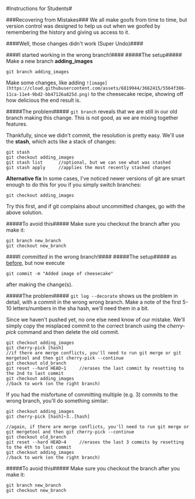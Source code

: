 #Instructions for Students#




###Recovering from Mistakes###
We all make goofs from time to time, but version control was designed to help us out when we goofed by remembering the history and giving us access to it.

####Well, those changes didn't work (Super Undo)####

####I started working in the wrong branch!####
#####The setup#####
Make a new branch **adding_images**

`git branch adding_images`

Make some changes, like adding `![image](https://cloud.githubusercontent.com/assets/6819944/3662415/5564f386-11ca-11e4-9bd2-bb47126a825d.png)` to the cheesecake recipe, showing off how delicious the end result is.

#####The problem#####
`git branch` reveals that we are still in our old branch making this change. 
This is not good, as we are mixing together features.  

Thankfully, since we didn't commit, the resolution is pretty easy.  We'll use the **stash**, which acts like a stack of changes:
```
git stash
git checkout adding_images
git stash list  	//optional, but we can see what was stashed
git stash apply		//applies the most recently stashed changes
```

**Alternative fix**
In some cases, I've noticed newer versions of git are smart enough to do this for you if you simply switch branches:

`git checkout adding_images`

Try this first, and if git complains about uncommitted changes, go with the above solution.

#####To avoid this#####
Make sure you checkout the branch after you make it:
```
git branch new_branch
git checkout new_branch
```

####I _committed_ in the wrong branch!####
#####The setup#####
as [before](#user-content-i-started-working-in-the-wrong-branch), but now execute

`git commit -m "Added image of cheesecake"` 

after making the change(s).

#####The problem#####
`git log --decorate` shows us the problem in detail, with a commit in the wrong wrong branch.  Make a note of the first 5-10 letters/numbers in the sha hash, we'll need them in a bit.

Since we haven't pushed yet, no one else need know of our mistake.  We'll simply copy the misplaced commit to the correct branch using the *cherry-pick* command and then delete the old commit. 

```
git checkout adding_images
git cherry-pick [hash]
//if there are merge conflicts, you'll need to run git merge or git mergetool and then git cherry-pick --continue
git checkout old_branch
git reset --hard HEAD~1 	//erases the last commit by resetting to the 2nd to last commit
git checkout adding_images
//back to work (on the right branch)
```

If you had the misfortune of committing multiple (e.g. 3) commits to the wrong branch, you'll do something similar:
```
git checkout adding_images
git cherry-pick [hash]~3..[hash]

//again, if there are merge conflicts, you'll need to run git merge or git mergetool and then git cherry-pick --continue
git checkout old_branch
git reset --hard HEAD~4 	//erases the last 3 commits by resetting to the 4th to last commit
git checkout adding_images
//back to work (on the right branch)
```


#####To avoid this#####
Make sure you checkout the branch after you make it:
```
git branch new_branch
git checkout new_branch
```